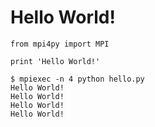 # Hello World!

```{.python}
from mpi4py import MPI

print 'Hello World!'
```

```
$ mpiexec -n 4 python hello.py
Hello World!
Hello World!
Hello World!
Hello World!
```
